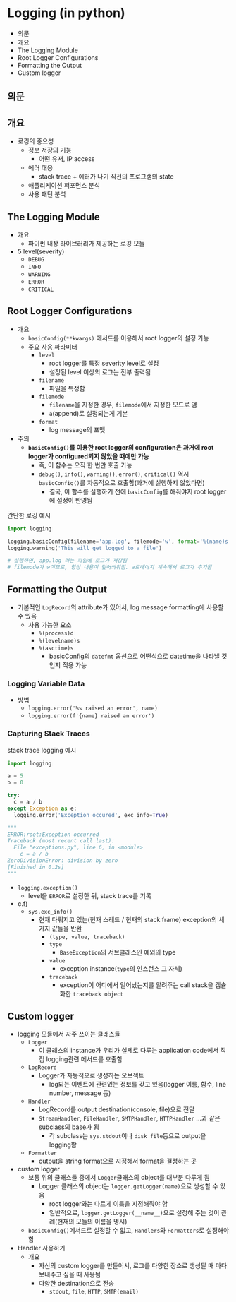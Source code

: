 # Logging (in python)

- 의문
- 개요
- The Logging Module
- Root Logger Configurations
- Formatting the Output
- Custom logger

## 의문

## 개요

- 로깅의 중요성
  - 정보 저장의 기능
    - 어떤 유저, IP access
  - 에러 대응
    - stack trace + 에러가 나기 직전의 프로그램의 state
  - 애플리케이션 퍼포먼스 분석
  - 사용 패턴 분석

## The Logging Module

- 개요
  - 파이썬 내장 라이브러리가 제공하는 로깅 모듈
- 5 level(severity)
  - `DEBUG`
  - `INFO`
  - `WARNING`
  - `ERROR`
  - `CRITICAL`

## Root Logger Configurations

- 개요
  - `basicConfig(**kwargs)` 메서드를 이용해서 root logger의 설정 가능
  - [주요 사용 파라미터](https://docs.python.org/3/library/logging.html#logging.basicConfig)
    - `level`
      - root logger를 특정 severity level로 설정
      - 설정된 level 이상의 로그는 전부 출력됨
    - `filename`
      - 파일을 특정함
    - `filemode`
      - `filename`을 지정한 경우, `filemode`에서 지정한 모드로 염
      - `a`(append)로 설정되는게 기본
    - `format`
      - log message의 포맷
- 주의
  - **`basicConfig()`를 이용한 root logger의 configuration은 과거에 root logger가 configured되지 않았을 때에만 가능**
    - 즉, 이 함수는 오직 한 번만 호출 가능
    - `debug()`, `info()`, `warning()`, `error()`, `critical()` 역시 `basicConfig()`를 자동적으로 호출함(과거에 실행하지 않았다면)
      - 결국, 이 함수를 실행하기 전에 `basicConfig`를 해줘야지 root logger에 설정이 반영됨

간단한 로깅 예시

```py
import logging

logging.basicConfig(filename='app.log', filemode='w', format='%(name)s - %(levelname)s - %(message)s')
logging.warning('This will get logged to a file')

# 실행하면, app.log 라는 파일에 로그가 저장됨
# filemode가 w이므로, 항상 내용이 덮어씌워짐. a로해야지 계속해서 로그가 추가됨
```

## Formatting the Output

- 기본적인 `LogRecord`의 attribute가 있어서, log message formatting에 사용할 수 있음
  - 사용 가능한 요소
    - `%(process)d`
    - `%(levelname)s`
    - `%(asctime)s`
      - basicConfig의 `datefmt` 옵션으로 어떤식으로 datetime을 나타낼 것인지 적용 가능

### Logging Variable Data

- 방법
  - `logging.error('%s raised an error', name)`
  - `logging.error(f'{name} raised an error')`

### Capturing Stack Traces

stack trace logging 예시

```py
import logging

a = 5
b = 0

try:
  c = a / b
except Exception as e:
  logging.error('Exception occured', exc_info=True)

"""
ERROR:root:Exception occurred
Traceback (most recent call last):
  File "exceptions.py", line 6, in <module>
    c = a / b
ZeroDivisionError: division by zero
[Finished in 0.2s]
"""
```

- `logging.exception()`
  - level을 `ERROR`로 설정한 뒤, stack trace를 기록
- c.f)
  - `sys.exc_info()`
    - 현재 다뤄지고 있는(현재 스레드 / 현재의 stack frame) exception의 세가지 값들을 반환
      - `(type, value, traceback)`
      - `type`
        - `BaseException`의 서브클래스인 예외의 type
      - `value`
        - exception instance(`type`의 인스턴스 그 자체)
      - `traceback`
        - exception이 어디에서 일어났는지를 알려주는 call stack을 캡슐화한 `traceback object`

## Custom logger

- logging 모듈에서 자주 쓰이는 클래스들
  - `Logger`
    - 이 클래스의 instance가 우리가 실제로 다루는 application code에서 직접 logging관련 메서드를 호출함
  - `LogRecord`
    - Logger가 자동적으로 생성하는 오브젝트
      - log되는 이벤트에 관련있는 정보를 갖고 있음(logger 이름, 함수, line number, message 등)
  - `Handler`
    - LogRecord를 output destination(console, file)으로 전달
    - `StreamHandler`, `FileHandler`, `SMTPHandler`, `HTTPHandler` ...과 같은 subclass의 base가 됨
      - 각 subclass는 `sys.stdout`이나 `disk file`등으로 output을 logging함
  - `Formatter`
    - output을 string format으로 지정해서 format을 결정하는 곳
- custom logger
  - 보통 위의 클래스들 중에서 `Logger`클래스의 object를 대부분 다루게 됨
    - Logger 클래스의 object는 `logger.getLogger(name)`으로 생성할 수 있음
      - root logger와는 다르게 이름을 지정해줘야 함
      - 일반적으로, `logger.getLogger(__name__)`으로 설정해 주는 것이 관례(현재의 모듈의 이름을 명시)
  - `basicConfig()`메서드로 설정할 수 없고, `Handlers`와 `Formatters`로 설정해야 함
- Handler 사용하기
  - 개요
    - 자신의 custom logger를 만들어서, 로그를 다양한 장소로 생성될 때 마다 보내주고 싶을 때 사용됨
    - 다양한 destination으로 전송
      - `stdout`, `file`, `HTTP`, `SMTP(email)`
